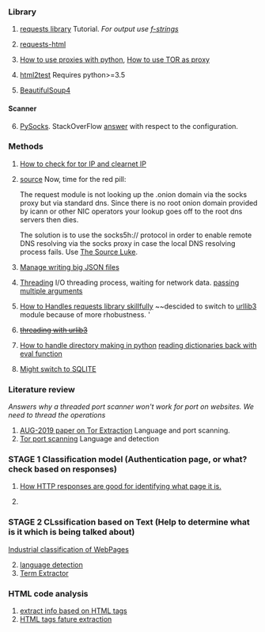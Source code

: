 ### Library

1. [requests library](https://realpython.com/python-requests/) Tutorial. *For output use [f-strings](https://realpython.com/python-f-strings/)*

2. [requests-html](https://requests.readthedocs.io/projects/requests-html/en/latest/)

3. [How to use proxies with python](https://blog.scrapinghub.com/python-requests-proxy), [How to use TOR as proxy](https://www.sylvaindurand.org/use-tor-with-python/) 

4. [html2test](https://pypi.org/project/html2text/) Requires python>=3.5

5. [BeautifulSoup4](https://www.crummy.com/software/BeautifulSoup/bs4/doc/)

#### Scanner
6. [PySocks](https://pypi.org/project/PySocks/). StackOverFlow [answer](https://tor.stackexchange.com/questions/716/how-to-connect-to-a-remote-socket-through-tor-in-python) with respect to the configuration.

### Methods
1. [How to check for tor IP and clearnet IP](https://stackoverflow.com/questions/30286293/make-requests-using-python-over-tor)
2. [source](https://gist.github.com/jefftriplett/9748036)
    Now, time for the red pill:

    The request module is not looking up the .onion domain via the socks proxy but via standard dns. Since there is no root onion domain provided by icann or other NIC operators your lookup goes off to the root dns servers then dies.

    The solution is to use the socks5h:// protocol in order to enable remote DNS resolving via the socks proxy in case the local DNS resolving process fails. Use [The Source Luke](https://github.com/kennethreitz/requests/blob/e3f89bf23c53b98593e4248054661472aacac820/requests/packages/urllib3/contrib/socks.py#L158).
    
3. [Manage writing big JSON files](https://stackoverflow.com/questions/39339044/how-to-write-large-json-data)

4. [Threading](https://www.youtube.com/watch?v=IEEhzQoKtQU) I/O threading process, waiting for network data. [passing multiple arguments](https://stackoverflow.com/questions/6785226/pass-multiple-parameters-to-concurrent-futures-executor-map)

5. [How to Handles requests library skillfully](https://stackabuse.com/the-python-requests-module/)
    ~~descided to switch to [urllib3](https://urllib3.readthedocs.io/en/latest/user-guide.html) module because of more rhobustness. '
6. ~~[threading with urlib3](https://stackoverflow.com/questions/3731379/example-urllib3-and-threading-in-python)~~

7. [How to handle directory making in python](https://realpython.com/working-with-files-in-python/#making-directories) [reading dictionaries back with eval function](https://stackoverflow.com/questions/11026959/writing-a-dict-to-txt-file-and-reading-it-back)

8. [Might switch to SQLITE](https://pythonspot.com/python-database-programming-sqlite-tutorial/)


### Literature review
*Answers why a threaded port scanner won't work for port on websites. We need to thread the operations*
1. [AUG-2019 paper on Tor Extraction](https://dl.acm.org/ft_gateway.cfm?id=3341486&type=pdf) Language and port scanning.
2. [Tor port scanning](https://arxiv.org/pdf/1308.6768.pdf) Language and detection

### STAGE 1 Classification model (Authentication page, or what? check based on responses)
1. [How HTTP responses are good for identifying what page it is.](https://searchengineland.com/the-ultimate-guide-to-http-status-codes-and-headers-for-seo-302786)

2. 

### STAGE 2 CLssification based on Text (Help to determine what is it which is being talked about)
[Industrial classification of WebPages](https://towardsdatascience.com/industrial-classification-of-websites-by-machine-learning-with-hands-on-python-3761b1b530f1)

2. [language detection](https://spacy.io/universe/project/spacy_cld)
3. [Term Extractor](https://github.com/kevinlu1248/pyate)

### HTML code analysis
1. [extract info based on HTML tags](http://ijcsit.com/docs/Volume%207/vol7issue2/ijcsit2016070218.pdf)
2. [HTML tags fature extraction](https://www.researchgate.net/publication/220419545_Webpage_Classification_based_on_Compound_of_Using_HTML_Features_URL_Features_and_Features_of_Sibling_Pages)
